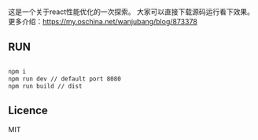 ##
这是一个关于react性能优化的一次探索。 大家可以直接下载源码运行看下效果。更多介绍：https://my.oschina.net/wanjubang/blog/873378

## RUN

```bash

npm i
npm run dev // default port 8080
npm run build // dist

```

## Licence
MIT
